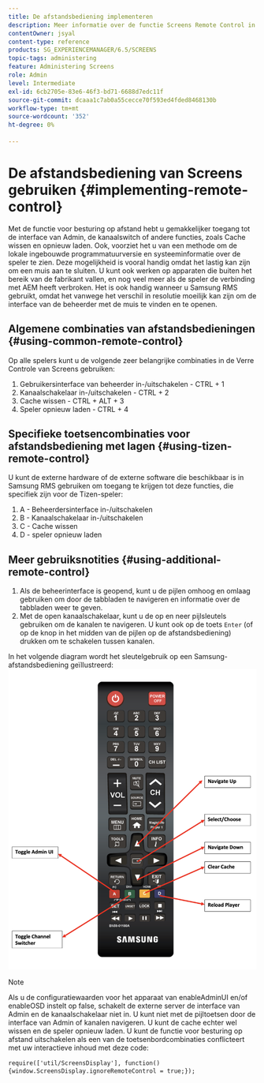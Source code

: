 ```yaml
---
title: De afstandsbediening implementeren
description: Meer informatie over de functie Screens Remote Control in AEM Screens.
contentOwner: jsyal
content-type: reference
products: SG_EXPERIENCEMANAGER/6.5/SCREENS
topic-tags: administering
feature: Administering Screens
role: Admin
level: Intermediate
exl-id: 6cb2705e-83e6-46f3-bd71-6688d7edc11f
source-git-commit: dcaaa1c7ab0a55cecce70f593ed4fded8468130b
workflow-type: tm+mt
source-wordcount: '352'
ht-degree: 0%

---
```


# De afstandsbediening van Screens gebruiken {#implementing-remote-control}

Met de functie voor besturing op afstand hebt u gemakkelijker toegang tot de interface van Admin, de kanaalswitch of andere functies, zoals Cache wissen en opnieuw laden. Ook, voorziet het u van een methode om de lokale ingebouwde programmatuurversie en systeeminformatie over de speler te zien. Deze mogelijkheid is vooral handig omdat het lastig kan zijn om een muis aan te sluiten. U kunt ook werken op apparaten die buiten het bereik van de fabrikant vallen, en nog veel meer als de speler de verbinding met AEM heeft verbroken. Het is ook handig wanneer u Samsung RMS gebruikt, omdat het vanwege het verschil in resolutie moeilijk kan zijn om de interface van de beheerder met de muis te vinden en te openen.

## Algemene combinaties van afstandsbedieningen {#using-common-remote-control}

Op alle spelers kunt u de volgende zeer belangrijke combinaties in de Verre Controle van Screens gebruiken:

1. Gebruikersinterface van beheerder in-/uitschakelen - CTRL + 1
1. Kanaalschakelaar in-/uitschakelen - CTRL + 2
1. Cache wissen - CTRL + ALT + 3
1. Speler opnieuw laden - CTRL + 4

## Specifieke toetsencombinaties voor afstandsbediening met lagen {#using-tizen-remote-control}

U kunt de externe hardware of de externe software die beschikbaar is in Samsung RMS gebruiken om toegang te krijgen tot deze functies, die specifiek zijn voor de Tizen-speler:

1. A - Beheerdersinterface in-/uitschakelen
1. B - Kanaalschakelaar in-/uitschakelen
1. C - Cache wissen
1. D - speler opnieuw laden

## Meer gebruiksnotities {#using-additional-remote-control}

1. Als de beheerinterface is geopend, kunt u de pijlen omhoog en omlaag gebruiken om door de tabbladen te navigeren en informatie over de tabbladen weer te geven.
1. Met de open kanaalschakelaar, kunt u de op en neer pijlsleutels gebruiken om de kanalen te navigeren. U kunt ook op de toets `Enter` (of op de knop in het midden van de pijlen op de afstandsbediening) drukken om te schakelen tussen kanalen.

In het volgende diagram wordt het sleutelgebruik op een Samsung-afstandsbediening geïllustreerd:
![&#x200B; beeld &#x200B;](assets/tizen/remote.png)

>[!NOTE]
>Als u de configuratiewaarden voor het apparaat van enableAdminUI en/of enableOSD instelt op false, schakelt de externe server de interface van Admin en de kanaalschakelaar niet in. U kunt niet met de pijltoetsen door de interface van Admin of kanalen navigeren. U kunt de cache echter wel wissen en de speler opnieuw laden. U kunt de functie voor besturing op afstand uitschakelen als een van de toetsenbordcombinaties conflicteert met uw interactieve inhoud met deze code:

```
require(['util/ScreensDisplay'], function() {window.ScreensDisplay.ignoreRemoteControl = true;}); 
```
